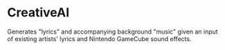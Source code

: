 # CreativeAI
Generates "lyrics" and accompanying background "music" given an input of existing artists' lyrics and Nintendo GameCube sound effects.
